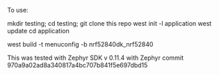 To use:

mkdir testing; cd testing;
git clone this repo
west init -l application
west update
cd application

west build -t menuconfig -b nrf52840dk_nrf52840

This was tested with Zephyr SDK v 0.11.4 with Zephyr commit 970a9a02ad8a340817a4bc707b841f5e697dbd15
